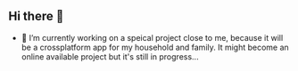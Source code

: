 ## Hi there 👋
- 🔭 I’m currently working on a speical project close to me, because it will be a crossplatform app for my household and family. It might become an online available project but it's still in progress...
<!--
**WinterLord15/WinterLord15** is a ✨ _special_ ✨ repository because its `README.md` (this file) appears on your GitHub profile.

Here are some ideas to get you started:

- 🔭 I’m currently working on ...
- 🌱 I’m currently learning ...
- 👯 I’m looking to collaborate on ...
- 🤔 I’m looking for help with ...
- 💬 Ask me about ...
- 📫 How to reach me: ...
- 😄 Pronouns: ...
- ⚡ Fun fact: ...
-->
